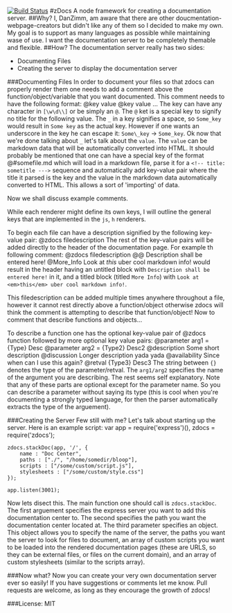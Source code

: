 [![Build Status](https://travis-ci.org/danzimm/zdocs.png?branch=master)](https://travis-ci.org/danzimm/zdocs)
#zDocs
A node framework for creating a documentation server.
##Why?
I, DanZimm, am aware that there are other doucmentation-webpage-creators but didn't like any of them so I decided to make my own. My goal is to support as many languages as possible while maintaining wase of use. I want the documentation server to be completely themable and flexible.
##How?
The documentation server really has two sides:

- Documenting Files
- Creating the server to display the documentation server

###Documenting Files
In order to document your files so that zdocs can properly render them one needs to add a comment above the function/object/variable that you want documented. This comment needs to have the following format:
    @key value
    @key value
    ...
The key can have any character in `[\w\d\\]` or be simply an `@`. The `@` ket is a special key to signify no title for the following value. The `_` in a key signifies a space, so `Some_key` would result in `Some key` as the actual key. However if one wants an underscore in the key he can escape it: `Some\_key` -> `Some_key`. Ok now that we're done talking about `_` let's talk about the `value`. The `value` can be markdown data that will be automatically converted into HTML. It should probably be mentioned that one can have a special key of the format
    @#somefile.md
which will load in a markdown file, parse it for a `<!-- title: sometitle --->` sequence and automatically add key-value pair where the title it parsed is the key and the value in the markdown data automatically converted to HTML. This allows a sort of 'importing' of data.

Now we shall discuss example comments.

While each renderer might define its own keys, I will outline the general keys that are implemented in the `js`, `h` renderers. 

To begin each file can have a description signified by the following key-value pair:
    @zdocs filedescription
The rest of the key-value pairs will be added directly to the header of the documentation page. For example th following comment:
    @zdocs filedescription
    @@ Description shall be entered here!
    @More_Info Look at *this* uber cool markdown info!
would result in the header having an untitled block with `Description shall be entered here!` in it, and a titled block (titled `More Info`) with `Look at <em>this</em> uber cool markdown info!`.

This filedescription can be added multiple times anywhere throughout a file, however it cannot rest directly above a function/object otherwise zdocs will think the comment is attempting to describe that function/object! Now to comment that describe functions and objects...

To describe a function one has the optional key-value pair of
    @zdocs function
followed by more optional key value pairs:
    @parameter arg1 = {Type} Desc
    @parameter arg2 = {Type2} Desc2
    @description Some short description
    @discussion Longer description yada yada
    @availability Since when can I use this again?
    @retval {Type3} Desc3
The string between `{}` denotes the type of the parameter/retval. The `arg1/arg2` specifies the name of the argument you are describing. The rest seems self explanatory. Note that any of these parts are optional except for the parameter name. So you can describe a parameter without saying its type (this is cool when you're documenting a strongly typed language, for then the parser automatically extracts the type of the arguement).

###Creating the Server
Few still with me? Let's talk about starting up the server. Here is an example script:
    var app = require('express')(),
        zdocs = require('zdocs');

    zdocs.stackDoc(app, '/', {
        name : "Doc Center",
        paths : ["./", "/home/somedir/bloop"],
        scripts : ["/some/custom/script.js"],
        stylesheets : ["/some/custom/style.css"]
    });

    app.listen(3001);
Now lets disect this. The main function one should call is `zdocs.stackDoc`. The first arguement specifies the express server you want to add this documentation center to. The second specifies the path you want the documentation center located at. The third parameter specifies an object. This object allows you to specify the name of the server, the paths you want the server to look for files to document, an array of custom scripts you want to be loaded into the rendered documentation pages (these are URLS, so they can be external files, or files on the current domain), and an array of custom stylesheets (similar to the scripts array).

###Now what?
Now you can create your very own documentation server ever so easily! If you have suggestions or comments let me know. Pull requests are welcome, as long as they encourage the growth of zdocs!

###License: MIT
